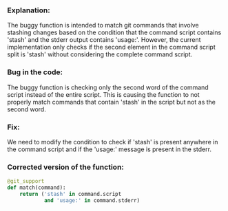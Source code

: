 ### Explanation:
The buggy function is intended to match git commands that involve stashing changes based on the condition that the command script contains 'stash' and the stderr output contains 'usage:'. However, the current implementation only checks if the second element in the command script split is 'stash' without considering the complete command script.

### Bug in the code:
The buggy function is checking only the second word of the command script instead of the entire script. This is causing the function to not properly match commands that contain 'stash' in the script but not as the second word.

### Fix:
We need to modify the condition to check if 'stash' is present anywhere in the command script and if the 'usage:' message is present in the stderr.

### Corrected version of the function:
```python
@git_support
def match(command):
    return ('stash' in command.script
            and 'usage:' in command.stderr)
```
